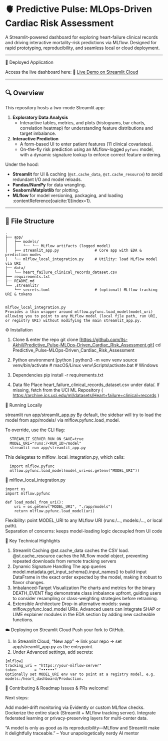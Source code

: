 # 🫀 Predictive Pulse: MLOps-Driven Cardiac Risk Assessment


A Streamlit-powered dashboard for exploring heart-failure clinical records and driving interactive mortality-risk predictions via MLflow. Designed for rapid prototyping, reproducibility, and seamless local or cloud deployment.

---

🔗 Deployed Application

   Access the live dashboard here:
      🎯 [ Live Demo on Streamlit Cloud](https://summer-internship.streamlit.app/)

---

## 🔍 Overview

This repository hosts a two-mode Streamlit app:

1. **Exploratory Data Analysis**  
   - Interactive tables, metrics, and plots (histograms, bar charts, correlation heatmap) for understanding feature distributions and target imbalance.  
2. **Interactive Prediction**  
   - A form-based UI to enter patient features (11 clinical covariates).  
   - On-the-fly risk prediction using an MLflow-logged `pyfunc` model, with a dynamic signature lookup to enforce correct feature ordering.

Under the hood:  
- **Streamlit** for UI & caching (`@st.cache_data`, `@st.cache_resource`) to avoid redundant I/O and model reloads.  
- **Pandas/NumPy** for data wrangling.  
- **Seaborn/Matplotlib** for plotting.  
- **MLflow** for model versioning, packaging, and loading :contentReference[oaicite:1]{index=1}.

---

## 📁 File Structure

```text
.
├── app/
│   ├── models/                         
│   │   └── └── MLflow artifacts (logged model)
│   ├── streamlit_app.py                # Core app with EDA & prediction modes
│   └── mlflow_local_integration.py     # Utility: load MLflow model via URI
├── data/
│   └── heart_failure_clinical_records_dataset.csv
├── requirements.txt
├── README.md
└── .streamlit/
    └── secrets.toml                    # (optional) MLflow tracking URI & tokens


```
```
mlflow_local_integration.py
Provides a thin wrapper around mlflow.pyfunc.load_model(model_uri) allowing you to point to any MLflow model (local file path, run URI, or registry URI) without modifying the main streamlit_app.py.
```

⚙️ Installation

  1. Clone & enter the repo
    git clone [https://github.com/Its-Akhil/Predictive_Pulse-MLOps-Driven_Cardiac_Risk_Assessment.git]
    cd Predictive_Pulse-MLOps-Driven_Cardiac_Risk_Assessment

  2. Python environment
        [python ]
        python3 -m venv venv
        source venv/bin/activate      # macOS/Linux
        venv\Scripts\activate.bat     # Windows
  
  4. Dependencies
    pip install -r requirements.txt

  5. Data file
    Place heart_failure_clinical_records_dataset.csv under data/.
    If missing, fetch from the UCI ML Repository ( https://archive.ics.uci.edu/ml/datasets/Heart+failure+clinical+records )
    

🚀 Running Locally

  streamlit run app/streamlit_app.py
  By default, the sidebar will try to load the model from app/models/ via mlflow.pyfunc.load_model.

To override, use the CLI flag:
```
  STREAMLIT_SERVER_RUN_ON_SAVE=true 
  MODEL_URI="runs:/<RUN_ID>/model" 
  streamlit run app/streamlit_app.py
```
  This delegates to mlflow_local_integration.py, which calls:
```
  import mlflow.pyfunc
  mlflow.pyfunc.load_model(model_uri=os.getenv("MODEL_URI"))
```
  
  🔧 mlflow_local_integration.py
  ```
  import os
  import mlflow.pyfunc
  
  def load_model_from_uri():
      uri = os.getenv("MODEL_URI", "./app/models")
      return mlflow.pyfunc.load_model(uri)
```
  Flexibility: point MODEL_URI to any MLflow URI (runs:/…, models:/…, or local path).  
  Separation of concerns: keeps model-loading logic decoupled from UI code 


📝 Key Technical Highlights
  1. Streamlit Caching
    @st.cache_data caches the CSV load.
    @st.cache_resource caches the MLflow model object, preventing repeated downloads from remote tracking servers 
  2. Dynamic Signature Handling
    The app queries model.metadata.get_input_schema().input_names() to build input DataFrame in the exact order expected by the model, making it robust to flavor changes.
  3. Imbalanced-Target Visualization
    Pie charts and metrics for the binary DEATH_EVENT flag demonstrate class imbalance upfront, guiding users to consider resampling or class-weighting strategies before retraining.
  4. Extensible Architecture
    Drop-in alternative models: swap mlflow.pyfunc.load_model URIs.
    Advanced users can integrate SHAP or LIME explainer modules in the EDA section by adding new cacheable functions.

  
☁️ Deploying on Streamlit Cloud
  Push your fork to GitHub.
  1. In Streamlit Cloud, “New app” → link your repo → set app/streamlit_app.py as the entrypoint.
  2. Under Advanced settings, add secrets:

    [mlflow]
    tracking_uri = "https://your-mlflow-server"
    token        = "••••••"
    Optionally set MODEL_URI env var to point at a registry model, e.g. models:/heart_dashboard/Production.


🤝 Contributing & Roadmap
Issues & PRs welcome!

Next steps:
  
  Add model-drift monitoring via Evidently or custom MLflow checks.
  Dockerize the entire stack (Streamlit + MLflow tracking server).
  Integrate federated learning or privacy-preserving layers for multi-center data.
  
  
“A model is only as good as its reproducibility—MLflow and Streamlit make it delightfully traceable.”
  – Your unapologetically nerdy AI mentor


